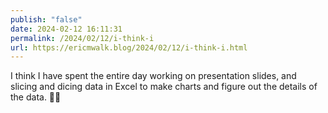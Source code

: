 ```yaml
---
publish: "false"
date: 2024-02-12 16:11:31
permalink: /2024/02/12/i-think-i
url: https://ericmwalk.blog/2024/02/12/i-think-i.html
---
```


I think I have spent the entire day working on presentation slides, and slicing and dicing data in Excel to make charts and figure out the details of the data. 😵‍💫
